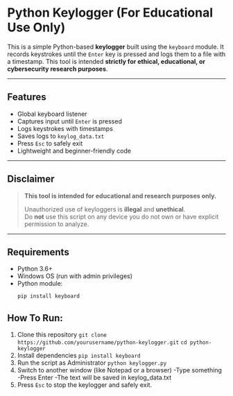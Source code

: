 # Python Keylogger (For Educational Use Only)

This is a simple Python-based **keylogger** built using the `keyboard` module. It records keystrokes until the `Enter` key is pressed and logs them to a file with a timestamp. This tool is intended **strictly for ethical, educational, or cybersecurity research purposes**.

---

## Features

-  Global keyboard listener
-  Captures input until `Enter` is pressed
-  Logs keystrokes with timestamps
-  Saves logs to `keylog_data.txt`
-  Press `Esc` to safely exit
-  Lightweight and beginner-friendly code

---

## Disclaimer

>**This tool is intended for educational and research purposes only.**
>
> Unauthorized use of keyloggers is **illegal** and **unethical**.  
> Do **not** use this script on any device you do not own or have explicit permission to analyze.

---

## Requirements

- Python 3.6+
- Windows OS (run with admin privileges)
- Python module:
  ```bash
  pip install keyboard

## How To Run:

1. Clone this repository
  `git clone https://github.com/yourusername/python-keylogger.git`
  `cd python-keylogger`
2. Install dependencies
  `pip install keyboard`
3. Run the script as Administrator
  `python keylogger.py`
4. Switch to another window (like Notepad or a browser)
 -Type something
 -Press Enter
 -The text will be saved in keylog_data.txt
5. Press `Esc` to stop the keylogger and safely exit.
